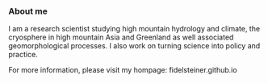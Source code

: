 ### About me


I am a research scientist studying high mountain hydrology and climate, the cryosphere in high mountain Asia and Greenland as well associated geomorphological processes. I also work on turning science into policy and practice.

For more information, please visit my hompage: fidelsteiner.github.io
